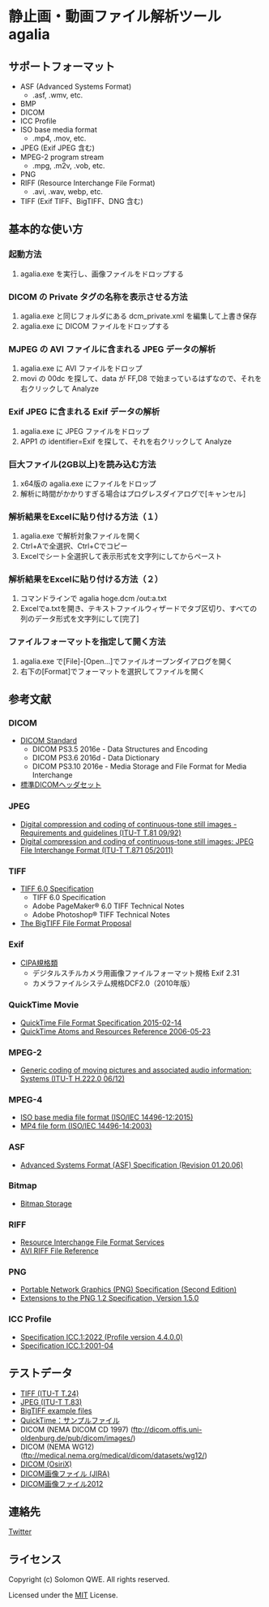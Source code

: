 # 静止画・動画ファイル解析ツール agalia

## サポートフォーマット

* ASF (Advanced Systems Format)
  * .asf, .wmv, etc.
* BMP
* DICOM
* ICC Profile
* ISO base media format
  * .mp4, .mov, etc.
* JPEG (Exif JPEG 含む)
* MPEG-2 program stream
  * .mpg, .m2v, .vob, etc.
* PNG
* RIFF (Resource Interchange File Format)
  * .avi, .wav, webp, etc.
* TIFF (Exif TIFF、BigTIFF、DNG 含む)

## 基本的な使い方

### 起動方法
1. agalia.exe を実行し、画像ファイルをドロップする

### DICOM の Private タグの名称を表示させる方法
1. agalia.exe と同じフォルダにある dcm_private.xml を編集して上書き保存
1. agalia.exe に DICOM ファイルをドロップする

### MJPEG の AVI ファイルに含まれる JPEG データの解析
1. agalia.exe に AVI ファイルをドロップ
1. movi の 00dc を探して、data が FF,D8 で始まっているはずなので、それを右クリックして Analyze

### Exif JPEG に含まれる Exif データの解析
1. agalia.exe に JPEG ファイルをドロップ
1. APP1 の identifier=Exif を探して、それを右クリックして Analyze

### 巨大ファイル(2GB以上)を読み込む方法
1. x64版の agalia.exe にファイルをドロップ
1. 解析に時間がかかりすぎる場合はプログレスダイアログで[キャンセル]

### 解析結果をExcelに貼り付ける方法（１）
1. agalia.exe で解析対象ファイルを開く
1. Ctrl+Aで全選択、Ctrl+Cでコピー
1. Excelでシート全選択して表示形式を文字列にしてからペースト

### 解析結果をExcelに貼り付ける方法（２）
1. コマンドラインで agalia hoge.dcm /out:a.txt
1. Excelでa.txtを開き、テキストファイルウィザードでタブ区切り、すべての列のデータ形式を文字列にして[完了]

### ファイルフォーマットを指定して開く方法
1. agalia.exe で[File]-[Open...]でファイルオープンダイアログを開く
1. 右下の[Format]でフォーマットを選択してファイルを開く


## 参考文献

### DICOM

* [DICOM Standard](http://dicom.nema.org/standard.html)
  * DICOM PS3.5 2016e - Data Structures and Encoding
  * DICOM PS3.6 2016d - Data Dictionary
  * DICOM PS3.10 2016e - Media Storage and File Format for Media Interchange
* [標準DICOMヘッダセット](http://www.jira-net.or.jp/dicom/dicom_data_01.html)

### JPEG

* [Digital compression and coding of continuous-tone still images - Requirements and guidelines (ITU-T T.81 09/92)](http://www.w3.org/Graphics/JPEG/itu-t81.pdf)
* [Digital compression and coding of continuous-tone still images: JPEG File Interchange Format (ITU-T T.871 05/2011)](http://www.itu.int/rec/T-REC-T.871)

### TIFF

* [TIFF 6.0 Specification](https://www.adobe.io/open/standards/TIFF.html)
  * TIFF 6.0 Specification
  * Adobe PageMaker® 6.0 TIFF Technical Notes
  * Adobe Photoshop® TIFF Technical Notes
* [The BigTIFF File Format Proposal](http://www.awaresystems.be/imaging/tiff/bigtiff.html)

### Exif

* [CIPA規格類](http://www.cipa.jp/std/std-sec_j.html)
  * デジタルスチルカメラ用画像ファイルフォーマット規格 Exif 2.31
  * カメラファイルシステム規格DCF2.0（2010年版）

### QuickTime Movie

* [QuickTime File Format Specification 2015-02-14](https://web.archive.org/web/20150908100905/https://developer.apple.com/library/mac/documentation/QuickTime/QTFF/qtff.pdf)
* [QuickTime Atoms and Resources Reference 2006-05-23](https://developer.apple.com/library/content/documentation/QuickTime/Reference/QTRef_AtomsResources/QTRef_AtomsResources.pdf)


### MPEG-2

* [Generic coding of moving pictures and associated audio information: Systems (ITU-T H.222.0 06/12)](https://www.itu.int/rec/T-REC-H.222.0-201206-S/en)

### MPEG-4

* [ISO base media file format (ISO/IEC 14496-12:2015)](http://standards.iso.org/ittf/PubliclyAvailableStandards/c068960_ISO_IEC_14496-12_2015.zip)
* [MP4 file form (ISO/IEC 14496-14:2003)](http://www.iso.org/iso/home/store/catalogue_tc/catalogue_detail.htm?csnumber=38538&commid=45316)

### ASF

* [Advanced Systems Format (ASF) Specification (Revision 01.20.06)](https://web.archive.org/web/20121003052515/http://www.microsoft.com/en-us/download/details.aspx?displaylang=en&id=14995)

### Bitmap

* [Bitmap Storage](https://msdn.microsoft.com/en-us/library/dd183391(v=vs.85).aspx)

### RIFF

* [Resource Interchange File Format Services](https://msdn.microsoft.com/en-us/library/dd798636(v=vs.85).aspx)
* [AVI RIFF File Reference](https://msdn.microsoft.com/en-us/library/dd318189(v=vs.85).aspx)

### PNG

* [Portable Network Graphics (PNG) Specification (Second Edition)](https://www.w3.org/TR/PNG/)
* [Extensions to the PNG 1.2 Specification, Version 1.5.0](http://ftp-osl.osuosl.org/pub/libpng/documents/pngext-1.5.0.html)

### ICC Profile
* [Specification ICC.1:2022 (Profile version 4.4.0.0)](https://www.color.org/specification/ICC.1-2022-05.pdf)
* [Specification ICC.1:2001-04](https://www.color.org/ICC_Minor_Revision_for_Web.pdf)

## テストデータ

* [TIFF (ITU-T T.24)](https://www.itu.int/wftp3/Public/t/testsignal/GenImage/T024/)
* [JPEG (ITU-T T.83)](https://www.itu.int/wftp3/Public/t/testsignal/SpeImage/T083v1_0/)
* [BigTIFF example files](http://www.awaresystems.be/imaging/tiff/bigtiff.html#samples)
* [QuickTime：サンプルファイル](https://support.apple.com/ja-jp/HT201549)
* DICOM (NEMA DICOM CD 1997) (ftp://dicom.offis.uni-oldenburg.de/pub/dicom/images/)
* DICOM (NEMA WG12) (ftp://medical.nema.org/medical/dicom/datasets/wg12/)
* [DICOM (OsiriX)](http://www.osirix-viewer.com/resources/dicom-image-library/)
* [DICOM画像ファイル (JIRA)](http://www.jira-net.or.jp/dicom/dicom_data_01_02.html)
* [DICOM画像ファイル2012](http://www.jira-net.or.jp/dicom/dicom_data_01_03.html)

## 連絡先

[Twitter](https://twitter.com/solomon_qwe)

## ライセンス

Copyright (c) Solomon QWE. All rights reserved.

Licensed under the [MIT](LICENSE.txt) License.
